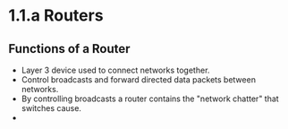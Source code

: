 # 1.1.a Routers

## Functions of a Router

* Layer 3 device used to connect networks together.
* Control broadcasts and forward directed data packets between networks.
* By controlling broadcasts a router contains the "network chatter" that switches cause.
* 





